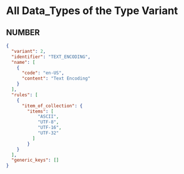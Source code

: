 # All Data_Types of the Type Variant

## NUMBER

```json
{
  "variant": 2,
  "identifier": "TEXT_ENCODING",
  "name": [
    {
      "code": "en-US",
      "content": "Text Encoding"
    }
  ],
  "rules": [
    {
      "item_of_collection": {
        "items": [
            "ASCII",
            "UTF-8",
            "UTF-16",
            "UTF-32"
          ]
        }
    }
  ],
  "generic_keys": []
}
```
